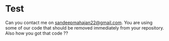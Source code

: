 # Test

Can you contact me on sandeepmahajan22@gmail.com. You are using some of our code that should be removed immediately from your repository. Also how you got that code ??  
